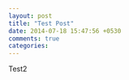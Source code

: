 ```yaml
---
layout: post
title: "Test Post"
date: 2014-07-18 15:47:56 +0530
comments: true
categories: 
---
```


Test2
